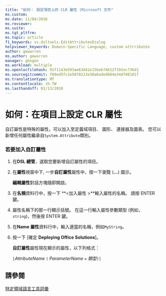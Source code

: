 ```yaml
---
title: "如何： 設定項目上的 CLR 屬性 |Microsoft 文件"
ms.custom: 
ms.date: 11/04/2016
ms.reviewer: 
ms.suite: 
ms.tgt_pltfrm: 
ms.topic: article
f1_keywords: vs.dsltools.EditAttributesDialog
helpviewer_keywords: Domain-Specific Language, custom attrributes
author: gewarren
ms.author: gewarren
manager: ghogen
ms.workload: multiple
ms.openlocfilehash: 91f1143e593ae63d41e15beb74612f192ec736d1
ms.sourcegitcommit: f89ed5fc2e5078213e30a6ade4604e34df48181f
ms.translationtype: MT
ms.contentlocale: zh-TW
ms.lasthandoff: 01/13/2018
---
```

# <a name="how-to-set-clr-attributes-on-an-element"></a>如何：在項目上設定 CLR 屬性
自訂屬性是特殊的屬性，可以加入至定義域項目、 圖形、 連接器及圖表。 您可以新增任何屬性繼承自`System.Attribute`類別。  
  
### <a name="to-add-a-custom-attribute"></a>若要加入自訂屬性  
  
1.  在**DSL 總管**，選取您要新增自訂屬性的項目。  
  
2.  在**屬性**視窗中下, 一步**自訂屬性**屬性中，按一下瀏覽 (**...**) 圖示。  
  
     **編輯屬性**對話方塊隨即開啟。  
  
3.  在**名稱**資料行中，按一下  **\<加入屬性 >**輸入屬性的名稱。 請按 ENTER 鍵。  
  
4.  屬性名稱下的那一行顯示括號。 在這一行輸入屬性參數類型 (例如， `string`)，然後按 ENTER 鍵。  
  
5.  在**Name 屬性**資料行中，輸入適當的名稱，例如`MyString`。  
  
6.  按一下 [確定 **Deploying Office Solutions**]。  
  
     **自訂屬性**屬性現在顯示的屬性，以下列格式：  
  
     `[`*AttributeName* `(` *ParameterName* `=` *類型*`)]`  
  
## <a name="see-also"></a>請參閱  
 [特定領域語言工具詞彙](http://msdn.microsoft.com/en-us/ca5e84cb-a315-465c-be24-76aa3df276aa)